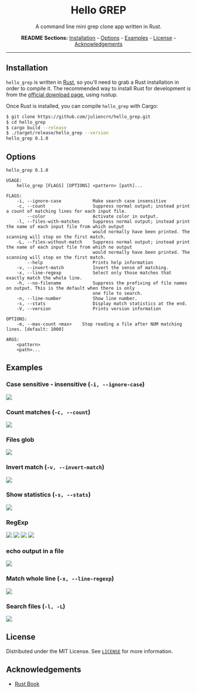 <div align="center">
<h1>Hello GREP</h1>

A command line mini grep clone app written in Rust.

**README Sections:**  [Installation](#installation) - [Options](#options) - [Examples](#examples) - [License](#license) - [Acknowledgements](#acknowledgements)

<!-- Badges -->
</div>

<!-- ![Screenshots of Rusty Journal](screenshots.png) -->

---

## Installation

`hello_grep` is written in [Rust](https://www.rust-lang.org/), so you'll need to grab a Rust installation in order to compile it. The recommended way to install Rust for development is from the [official download page](https://www.rust-lang.org/tools/install), using rustup.

Once Rust is installed, you can compile `hello_grep` with Cargo:

```bash
$ git clone https://github.com/juliencrn/hello_grep.git
$ cd hello_grep
$ cargo build --release
$ ./target/release/hello_grep --version
hello_grep 0.1.0
```

## Options

```
hello_grep 0.1.0

USAGE:
    hello_grep [FLAGS] [OPTIONS] <pattern> [path]...

FLAGS:
    -i, --ignore-case            Make search case insensitive
    -c, --count                  Suppress normal output; instead print a count of matching lines for each input file.
        --color                  Activate color in output.
    -l, --files-with-matches     Suppress normal output; instead print the name of each input file from which output
                                 would normally have been printed. The scanning will stop on the first match.
    -L, --files-without-match    Suppress normal output; instead print the name of each input file from which no output
                                 would normally have been printed. The scanning will stop on the first match.
        --help                   Prints help information
    -v, --invert-match           Invert the sense of matching.
    -x, --line-regexp            Select only those matches that exactly match the whole line.
    -h, --no-filename            Suppress the prefixing of file names on output. This is the default when there is only
                                 one file to search.
    -n, --line-number            Show line number.
    -s, --stats                  Display match statistics at the end.
    -V, --version                Prints version information

OPTIONS:
    -m, --max-count <max>    Stop reading a file after NUM matching lines. [default: 1000]

ARGS:
    <pattern>
    <path>...
```

## Examples

### Case sensitive - insensitive (`-i, --ignore-case`)

![](assets/Screenshot-case.png)

### Count matches (`-c, --count`)

![](assets/Screenshot-count-matches.png)

### Files glob

![](assets/Screenshot-glob.png)

### Invert match (`-v, --invert-match`)

![](assets/Screenshot-invert-match.png)

### Show statistics (`-s, --stats`)

![](assets/Screenshot-stats.png)

### RegExp

![](assets/Screenshot-regex-1.png)
![](assets/Screenshot-regex-2.png)
![](assets/Screenshot-regex-3.png)
![](assets/Screenshot-regex-4.png)

### echo output in a file

![](assets/Screenshot-to-file.png)

### Match whole line (`-x, --line-regexp`)

![](assets/Screenshot-whole-line.png)

### Search files (`-l, -L`)

![](assets/Screenshot-files.png)

## License
Distributed under the MIT License. See [`LICENSE`](./LICENSE) for more information.

## Acknowledgements
* [Rust Book](https://doc.rust-lang.org/book/)
